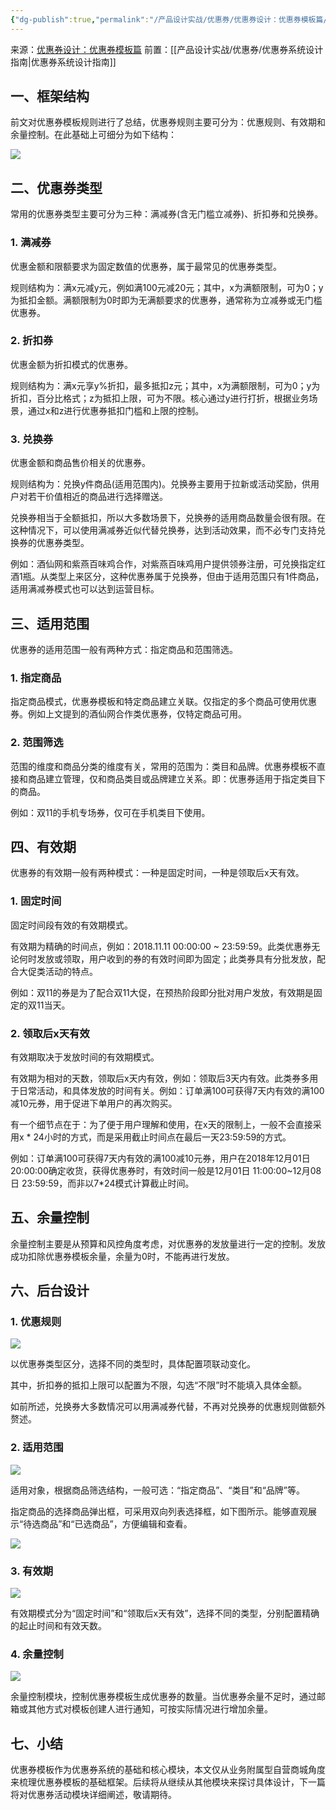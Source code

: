 ```yaml
---
{"dg-publish":true,"permalink":"/产品设计实战/优惠券/优惠券设计：优惠券模板篇/","noteIcon":"","created":"2023-11-04T10:33:44.353+08:00"}
---
```



来源：[优惠券设计：优惠券模板篇](https://www.woshipm.com/pd/1624774.html)
前置：[[产品设计实战/优惠券/优惠券系统设计指南\|优惠券系统设计指南]]
## 一、框架结构

前文对优惠券模板规则进行了总结，优惠券规则主要可分为：优惠规则、有效期和余量控制。在此基础上可细分为如下结构：

![](https://image.woshipm.com/wp-files/2018/12/jtxSYK5g9gMWsSS4UbGM.png)

## 二、优惠券类型

常用的优惠券类型主要可分为三种：满减券(含无门槛立减券)、折扣券和兑换券。

### 1. 满减券

优惠金额和限额要求为固定数值的优惠券，属于最常见的优惠券类型。

规则结构为：满x元减y元，例如满100元减20元；其中，x为满额限制，可为0；y为抵扣金额。满额限制为0时即为无满额要求的优惠券，通常称为立减券或无门槛优惠券。

### 2. 折扣券

优惠金额为折扣模式的优惠券。

规则结构为：满x元享y%折扣，最多抵扣z元；其中，x为满额限制，可为0；y为折扣，百分比格式；z为抵扣上限，可为不限。核心通过y进行打折，根据业务场景，通过x和z进行优惠券抵扣门槛和上限的控制。

### 3. 兑换券

优惠金额和商品售价相关的优惠券。

规则结构为：兑换y件商品(适用范围内)。兑换券主要用于拉新或活动奖励，供用户对若干价值相近的商品进行选择赠送。

兑换券相当于全额抵扣，所以大多数场景下，兑换券的适用商品数量会很有限。在这种情况下，可以使用满减券近似代替兑换券，达到活动效果，而不必专门支持兑换券的优惠券类型。

例如：酒仙网和紫燕百味鸡合作，对紫燕百味鸡用户提供领券注册，可兑换指定红酒1瓶。从类型上来区分，这种优惠券属于兑换券，但由于适用范围只有1件商品，适用满减券模式也可以达到运营目标。

## 三、适用范围

优惠券的适用范围一般有两种方式：指定商品和范围筛选。

### 1. 指定商品

指定商品模式，优惠券模板和特定商品建立关联。仅指定的多个商品可使用优惠券。例如上文提到的酒仙网合作类优惠券，仅特定商品可用。

### 2. 范围筛选

范围的维度和商品分类的维度有关，常用的范围为：类目和品牌。优惠券模板不直接和商品建立管理，仅和商品类目或品牌建立关系。即：优惠券适用于指定类目下的商品。

例如：双11的手机专场券，仅可在手机类目下使用。

## 四、有效期

优惠券的有效期一般有两种模式：一种是固定时间，一种是领取后x天有效。

### 1. 固定时间

固定时间段有效的有效期模式。

有效期为精确的时间点，例如：2018.11.11 00:00:00 ~ 23:59:59。此类优惠券无论何时发放或领取，用户收到的券的有效时间即为固定；此类券具有分批发放，配合大促类活动的特点。

例如：双11的券是为了配合双11大促，在预热阶段即分批对用户发放，有效期是固定的双11当天。

### 2. 领取后x天有效

有效期取决于发放时间的有效期模式。

有效期为相对的天数，领取后x天内有效，例如：领取后3天内有效。此类券多用于日常活动，和具体发放的时间有关。例如：订单满100可获得7天内有效的满100减10元券，用于促进下单用户的再次购买。

有一个细节点在于：为了便于用户理解和使用，在x天的限制上，一般不会直接采用x * 24小时的方式，而是采用截止时间点在最后一天23:59:59的方式。

例如：订单满100可获得7天内有效的满100减10元券，用户在2018年12月01日20:00:00确定收货，获得优惠券时，有效时间一般是12月01日 11:00:00~12月08日 23:59:59，而非以7*24模式计算截止时间。

## 五、余量控制

余量控制主要是从预算和风控角度考虑，对优惠券的发放量进行一定的控制。发放成功扣除优惠券模板余量，余量为0时，不能再进行发放。

## 六、后台设计

### 1. 优惠规则

![](https://image.woshipm.com/wp-files/2018/12/8BQlGUFbCNCSgklIm3N0.png)

以优惠券类型区分，选择不同的类型时，具体配置项联动变化。

其中，折扣券的抵扣上限可以配置为不限，勾选“不限”时不能填入具体金额。

如前所述，兑换券大多数情况可以用满减券代替，不再对兑换券的优惠规则做额外赘述。

### 2. 适用范围

![](https://image.woshipm.com/wp-files/2018/12/w5TYWIOLzh44xHAdvfth.png)

适用对象，根据商品筛选结构，一般可选：“指定商品”、“类目”和“品牌”等。

指定商品的选择商品弹出框，可采用双向列表选择框，如下图所示。能够直观展示“待选商品”和“已选商品”，方便编辑和查看。

![](https://image.woshipm.com/wp-files/2018/12/8CzUage9yZsrjAcS8FMf.png)

### 3. 有效期

![](https://image.woshipm.com/wp-files/2018/12/DkoSMmikQgrLKvNZHKvr.png)

有效期模式分为“固定时间”和“领取后x天有效”，选择不同的类型，分别配置精确的起止时间和有效天数。

### 4. 余量控制

![](https://image.woshipm.com/wp-files/2018/12/lqhjrkjFZEXj2DB6g3JJ.png)

余量控制模块，控制优惠券模板生成优惠券的数量。当优惠券余量不足时，通过邮箱或其他方式对模板创建人进行通知，可按实际情况进行增加余量。

## 七、小结

优惠券模板作为优惠券系统的基础和核心模块，本文仅从业务附属型自营商城角度来梳理优惠券模板的基础框架。后续将从继续从其他模块来探讨具体设计，下一篇将对优惠券活动模块详细阐述，敬请期待。